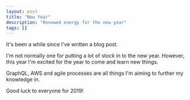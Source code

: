 ```yaml
---
layout: post
title: "New Year"
description: "Renewed energy for the new year"
tags: []
---
```


It's been a while since I've written a blog post.

I'm not normally one for putting a lot of stock in to the new year. However, this year I'm excited for the year to come and learn new things.

GraphQL, AWS and agile processes are all things I'm aiming to further my knowledge in.

Good luck to everyone for 2019!